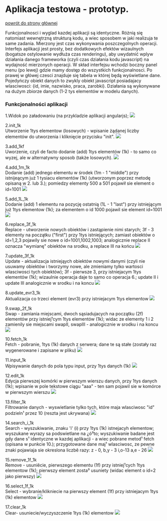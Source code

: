 Aplikacja testowa - prototyp.
=======================

[powrót do strony głównej](https://github.com/krzysiekdz/mgr-main)


Funkcjonalnosci i wyglad kazdej aplikacji są identyczne. Różnią się natomiast wewnętrzną strukturą kodu, a wiec sposobem w jaki realizuja te same zadania. Mierzony jest czas wykonywania poszczegolnych operacji. Interfejs aplikacji jest prosty, bez dodatkowych efektów wizaulnych (bogatsze ostylowanie wydłuża czas renderingu), aby uwydatnić wplyw działania danego frameworka (czyli czas działania kodu javascript) na wydajność mierzonych operacji. W skład interfejsu wchodzi boczny panel menu (po lewej) gdzie mamy dostęp do wszystkich funkcjonalnosci. Po prawej w główej czesci znajduje się tabela w której będą wyświetlane dane. Pojedyńczy obiekt danych to zwykly obiekt javascript posiadajacy wlasciwosci: {id, imie, nazwisko, praca, zarobki}. Działania są wykonywane na dużym zbiorze danych (1-2 tys elementów w modelu danych).


### Funkcjonalności aplikacji

1.Widok po załadowaniu (na przykladzie aplikacji angularjs);
![](http://i.imgur.com/uqpmzpA.png)

2.init_1k <br>
Utworzenie 1tys elementow (losowych) - wpisanie żądanej liczby elementów do utworzenia i kliknięcie przycisku "init".
![](http://i.imgur.com/kYL11FO.png)

3.add_1kf <br>
Uworzenie, czyli de facto dodanie (add) 1tys elementów (1k) - to samo co wyzej, ale w alternatywny sposob (także losowych).
![](http://i.imgur.com/5UhIecu.png)

4.add_1m_1k <br>
Dodanie (add) jednego elementu w środek (1m - 1 "middle") przy istnijeącym już 1 tysiacu elementów (1k) (utworzonym poprzez metodę opisaną w  2. lub 3.); pomiedzy elementy 500 a 501 pojawił sie element o id=1001
![](http://i.imgur.com/vFsmeNK.png)

5.add_1L_1k <br>
Dodanie (add) 1 elementu na pozycję ostatnią (1L - 1 "last") przy istniejącym już 1tys elementow (1k); za elementem o id 1000 pojawil sie element id=1001
![](http://i.imgur.com/6R0q6mp.png)

6.replace_3f_1k <br>
Replace - utworzenie nowych obiektów i zastąpienie nimi starych; 3f - 3 elementy na początku ("first") przy 1tys istniejących; zamiast obiektów o id=1,2,3 pojawily sie nowe o id=1001,1002,1003; analogicznie replace II oznacza "wymianę" obiektów na srodku, a replace III na końcu
![](http://i.imgur.com/fSvVLsl.png)

7.update_3f_1k <br>
Update - aktualizacja istniejąych obiektów nowymi danymi (czyli nie usuwamy obiektów i tworzymy nowe, ale zmieniamy tylko wartosci wlasciwosci tych obiektów); 3f - pierwsze 3, przy istniejacym 1tys elementów (1k); wizaulnie operacja daje to samo co operacja 6.; update II i update III analogicznie w srodku i na koncu
![](http://i.imgur.com/8BGAuIl.png)

8.update_evr3_1k <br>
Aktualizacja co trzeci element (evr3) przy istniejacym 1tys elementow
![](http://i.imgur.com/pGAJNMR.png)

9.swap_2f_1k <br>
Swap - zamiania miejscami, dwoch sąsiadujacych na początku (2f) elementów przy istniej¹cym 1tys elementów (1k); widac ze elementy 1 i 2 zamienily sie miejscami
swapII, swapIII - analogicznie w srodku i na koncu
![](http://i.imgur.com/NwGr9u8.png)

10.fetch_1k <br>
Fetch - pobranie, 1tys (1k) danych z serwera; dane te są stałe (zostały raz wygenerowane i zapisane w pliku)
![](http://i.imgur.com/xJchvgo.png)

11.input_1k <br>
Wpisywanie danych do pola typu input, przy 1tys danych (1k)
![](http://i.imgur.com/GgXPoSc.png)

12.edit_1k <br>
Edycja pierwszej komórki w pierwszym wierszu danych, przy 1tys danych (1k); wpisanie w pole tekstowe ciągu "aaa" - ten sam pojawil sie w komórce w pierwszym wierszu
![](http://i.imgur.com/wx8H2kC.png)

13.filter_1k <br>
Filtrowanie danych - wyswietlanie tylko tych, które maja wlasciwosc "id" podzieln¹ przez 10 (reszta jest ukrywana)
![](http://i.imgur.com/BZ5pjx3.png)

14.search_i_1k <br>
Search - wyszukiwanie, znaku 'i' (i) przy 1tys (1k) istnejacyh elementow; wyszukane wyrazy sa podswietlane na ¿ó³to; wyszukiwanie badane jest gdy dane s¹ identyczne w kazdej aplikacji - a wiec pobrane metod¹ fetch (opisana w punkcie 10.); przygotowane dane maj¹ wlasciwosc, ze pewne znaki pojawiaja sie okreslona liczbê razy: z - 0,   b,y - 3   i,o-13   a,e - 26
![](http://i.imgur.com/7HOYeyj.png)

15.remove_1f_1k <br>
Remove - usuniêcie, pierwszego elementu (1f) przy istniej¹cych 1tys elementow (1k); pierwszy element zosta³ usuniety (widac element o id=2 jako pierwszy)
![](http://i.imgur.com/dmqOOL2.png)

16.select_1f_1k <br> 
Select - wybranie/klikniecie na pierwszy element (1f) przy istniejacym 1tys (1k) elementow
![](http://i.imgur.com/5Zwvuoi.png)

17.clear_1k <br>
Clear- usuniecie/wyczyszczenie 1tys (1k) elementow 
![](http://i.imgur.com/1n6jG01.png)
